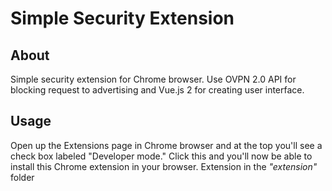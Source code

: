 # Simple Security Extension

## About
Simple security extension for Chrome browser. Use OVPN 2.0 API for blocking request to advertising and Vue.js 2 for creating user interface. 

## Usage
Open up the Extensions page in Chrome browser and at the top you'll see a check box labeled "Developer mode." Click this and you'll now be able to install this Chrome extension in your browser. Extension in the *"extension"* folder

